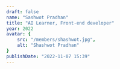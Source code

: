 ```yaml
---
draft: false
name: "Sashwot Pradhan"
title: "AI Learner, Front-end developer"
year: 2022
avatar: {
    src: "/members/shashwot.jpg",
    alt: "Shashwot Pradhan"
}
publishDate: "2022-11-07 15:39"
---
```

